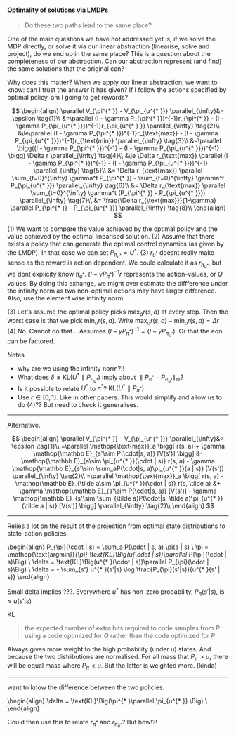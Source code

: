 #### Optimality of solutions via LMDPs

> Do these two paths lead to the same place?
<!-- insert quote?! -->

One of the main questions we have not addressed yet is; if we solve the MDP directly, or solve it via our linear abstraction (linearise, solve and project), do we end up in the same place? This is a question about the completeness of our abstraction. Can our abstraction represent (and find) the same solutions that the original can?

Why does this matter? When we apply our linear abstraction, we want to know: can I trust the answer it has given? If I follow the actions specified by optimal policy, am I going to get rewards?

<!-- As a warm up. Let's compare value returned by optimal vs random -->

$$
\begin{align}
\parallel V_{\pi^{* }} - V_{\pi_{u^{* }}} \parallel_{\infty}&= \epsilon  \tag{1}\\
&=\parallel (I - \gamma P_{\pi^{* }})^{-1}r_{\pi^{* }} - (I - \gamma P_{\pi_{u^{* }}})^{-1}r_{\pi_{u^{* } }} \parallel_{\infty} \tag{2}\\
&\le\parallel (I - \gamma P_{\pi^{* }})^{-1}r_{\text{max}} - (I - \gamma P_{\pi_{u^{* }}})^{-1}r_{\text{min}} \parallel_{\infty} \tag{3}\\
&=\parallel \bigg((I - \gamma P_{\pi^{* }})^{-1} - (I - \gamma P_{\pi_{u^{* }}})^{-1} \bigg) \Delta r \parallel_{\infty} \tag{4}\\
&\le \Delta r_{\text{max}} \parallel (I - \gamma P_{\pi^{* }})^{-1} - (I - \gamma P_{\pi_{u^{* }}})^{-1}   \parallel_{\infty} \tag{5}\\
&= \Delta r_{\text{max}} \parallel \sum_{t=0}^{\infty} \gamma^t P_{\pi^{* }} - \sum_{t=0}^{\infty} \gamma^t P_{\pi_{u^{* }}}  \parallel_{\infty} \tag{6}\\
&= \Delta r_{\text{max}} \parallel \sum_{t=0}^{\infty} \gamma^t (P_{\pi^{* }} - P_{\pi_{u^{* }}})   \parallel_{\infty} \tag{7}\\
&= \frac{\Delta r_{\text{max}}}{1-\gamma} \parallel P_{\pi^{* }} - P_{\pi_{u^{* }}} \parallel_{\infty} \tag{8}\\
\end{align}
$$

(1) We want to compare the value achieved by the optimal policy and the value achieved by the optimal linearised solution.
(2) Assume that there exists a policy that can generate the optimal control dynamics (as given by the LMDP). In that case we can set $P_{\pi_{u^{* }}} = U^{* }$.
(3) $r_{u^{* }}$ doesnt really make sense as the reward is action dependent. We could calculate it as $r_{\pi_{u^{* } }}$, but we dont explicity know $\pi_{u^{* }}$. $(I - \gamma P_{\pi^{* }})^{-1}r$ represents the action-values, or $Q$ values. By doing this exhange, we might over estimate the diffference under the infinity norm as two non-optimal actions may have larger difference. Also, use the element wise infinity norm.

(3) Let's assume the optimal policy picks $\mathop{\text{max}}_a r(s, a)$ at every step. Then the worst case is that we pick $\mathop{\text{min}}_a r(s, a)$. Write $\mathop{\text{max}}_a r(s, a)- \mathop{\text{min}}_a r(s, a) = \Delta r$
(4) No. Cannot do that... Assumes $(I - \gamma P_{\pi^{* }})^{-1} = (I - \gamma P_{\pi_{u^{* }}})$. Or that the eqn can be factored.



Notes

- why are we using the infinity norm?!!
- What does $\delta \ge \text{KL}(U^{* } \parallel P_{\pi_{u^{* } }} )$ imply about $\parallel P_{\pi^{* }} - P_{\pi_{u^{* }}} \parallel_{\infty}$?
- Is it possible to relate $U^{* }$ to $\pi^{* }$? $\text{KL}(U^{* } \parallel P_{\pi^{* }} )$
- Use $r \in [0, 1]$. Like in other papers. This would simplify and allow us to do (4)?? But need to check it generalises.

***

Alternative.

$$
\begin{align}
\parallel V_{\pi^{* }} - V_{\pi_{u^{* }}} \parallel_{\infty}&= \epsilon  \tag{1}\\
=\parallel \mathop{\text{max}}_a \bigg[ r(s, a) + \gamma \mathop{\mathbb E}_{s'\sim P(\cdot|s, a)} [V(s')] \bigg] &- \mathop{\mathbb E}_{a\sim \pi_{u^{* }}(\cdot | s)} r(s, a) - \gamma \mathop{\mathbb E}_{s'\sim \sum_aP(\cdot|s, a)\pi_{u^{* }}(a | s)}  [V(s')]  \parallel_{\infty} \tag{2}\\
=\parallel \mathop{\text{max}}_a \bigg[ r(s, a) - \mathop{\mathbb E}_{\tilde a\sim \pi_{u^{* }}(\cdot | s)} r(s, \tilde a) &+ \gamma \mathop{\mathbb E}_{s'\sim P(\cdot|s, a)} [V(s')]  - \gamma \mathop{\mathbb E}_{s'\sim \sum_{\tilde a}P(\cdot|s, \tilde a)\pi_{u^{* }}(\tilde a | s)}  [V(s')] \bigg] \parallel_{\infty} \tag{2}\\
\end{align}
$$


***

Relies a lot on the result of the projection from optimal state distributions to state-action policies.

\begin{align}
P_{\pi}(\cdot | s) = \sum_a P(\cdot | s, a) \pi(a | s) \\
\pi = \mathop{\text{argmin}}_{\pi} \text{KL}\Big(u(\cdot | s))\parallel P_{\pi}(\cdot | s)\Big) \\
\delta = \text{KL}\Big(u^{* }(\cdot | s))\parallel P_{\pi}(\cdot | s)\Big) \\
\delta = - \sum_{s'} u^{* }(s'|s) \log \frac{P_{\pi}(s'|s)}{u^{* }(s' | s)}
\end{align}

Small delta implies ???.
Everywhere $u^{* }$ has non-zero probability, $P_{\pi}(s'|s)$, is $\approx u(s'|s)$


KL

>  the expected number of extra bits required to code samples from $P$ using a code optimized for $Q$ rather than the code optimized for $P$

Always gives more weight to the high probability (under u) states. And because the two distributions are normalised. For all mass that $P_{\pi}>u$, there will be equal mass where $P_{\pi}<u$. But the latter is weighted more. (kinda)


***

want to know the difference between the two policies.

\begin{align}
\delta = \text{KL}\Big(\pi^{* }\parallel \pi_{u^{* }} \Big) \\
\end{align}

Could then use this to relate $r_{\pi^{* }}$ and $r_{\pi_{u^{* }}}$? But how!?!
